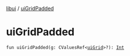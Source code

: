 [libui](index.md) / [uiGridPadded](./ui-grid-padded.md)

# uiGridPadded

`fun uiGridPadded(g: CValuesRef<`[`uiGrid`](ui-grid.md)`>?): `[`Int`](https://kotlinlang.org/api/latest/jvm/stdlib/kotlin/-int/index.html)